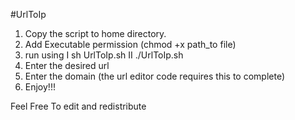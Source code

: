 #UrlToIp

1. Copy the script to home directory.
2. Add Executable permission
	(chmod +x path_to file)
3. run using 
	 I sh UrlToIp.sh
	II ./UrlToIp.sh
4. Enter the desired url
5. Enter the domain (the url editor code requires this to complete)
6. Enjoy!!!


Feel Free To edit and redistribute